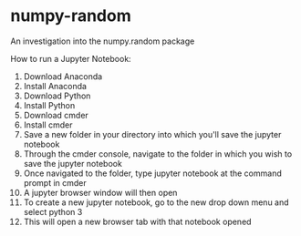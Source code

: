 # numpy-random
An investigation into the numpy.random package

How to run a Jupyter Notebook:

1. Download Anaconda
2. Install Anaconda
3. Download Python
4. Install Python
5. Download cmder
6. Install cmder
7. Save a new folder in your directory into which you'll save the jupyter notebook
8. Through the cmder console, navigate to the folder in which you wish to save the jupyter notebook
9. Once navigated to the folder, type jupyter notebook at the command prompt in cmder
10. A jupyter browser window will then open
11. To create a new jupyter notebook, go to the new drop down menu and select python 3
12. This will open a new browser tab with that notebook opened